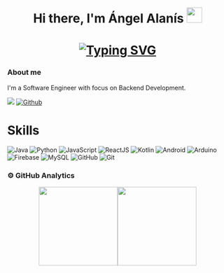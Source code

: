 #
<h1 align="center">
Hi there, I'm Ángel Alanís <img src="https://media.giphy.com/media/hvRJCLFzcasrR4ia7z/giphy.gif" width="35">
</h1>

<h1 align="center">
<a href="https://git.io/typing-svg"><img src="https://readme-typing-svg.demolab.com?font=Fira+Code&size=25&duration=3500&pause=1000&color=235DF7&center=true&vCenter=true&multiline=true&width=600&height=80&lines=Welcome+to+%C3%81ngel+Alan%C3%ADs'+GitHub;Software+Engineer" alt="Typing SVG" /></a>
</h1>

### About me

I'm a Software Engineer with focus on Backend Development.

![](https://komarev.com/ghpvc/?username=angelalanis&color=blue&style=flat)
[![Github](https://img.shields.io/github/followers/angelalanis?label=Follow&style=social)](https://github.com/angelalanis)

# Skills
![Java](https://img.shields.io/badge/java-%23ED8B00.svg?style=for-the-badge&logo=openjdk&logoColor=white)
![Python](https://img.shields.io/badge/python-3670A0?style=for-the-badge&logo=python&logoColor=ffdd54)
![JavaScript](https://img.shields.io/badge/javascript-blue?style=for-the-badge&logo=javascript)
![ReactJS](https://img.shields.io/badge/reactjs-gray?style=for-the-badge&logo=react)
![Kotlin](https://img.shields.io/badge/Kotlin-7F52FF?logo=Kotlin&logoColor=white&style=for-the-badge)
![Android](https://img.shields.io/badge/Android-3DDC84?logo=Android&logoColor=white&style=for-the-badge)
![Arduino](https://img.shields.io/badge/Arduino-00878F?logo=Arduino&logoColor=white&style=for-the-badge)
![Firebase](https://img.shields.io/badge/Firebase-FFCA28?logo=Firebase&logoColor=white&style=for-the-badge)
![MySQL](https://img.shields.io/badge/MySQL-4479A1?logo=MySQL&logoColor=white&style=for-the-badge)
![GitHub](https://img.shields.io/badge/github-%23121011.svg?style=for-the-badge&logo=github&logoColor=white)
![Git](https://img.shields.io/badge/git-F05032?style=for-the-badge&logo=git&logoColor=white)

### ⚙️ GitHub Analytics

<p align="center">
<a href="https://github.com/AngelAlanis"><img height="180em" src="https://github-readme-stats-eight-theta.vercel.app/api?username=AngelAlanis&show_icons=true&theme=algolia&include_all_commits=true&count_private=true"/><img height="180em" src="https://github-readme-stats-eight-theta.vercel.app/api/top-langs/?username=AngelAlanis&layout=compact&langs_count=8&theme=algolia"/></a>
</p>
